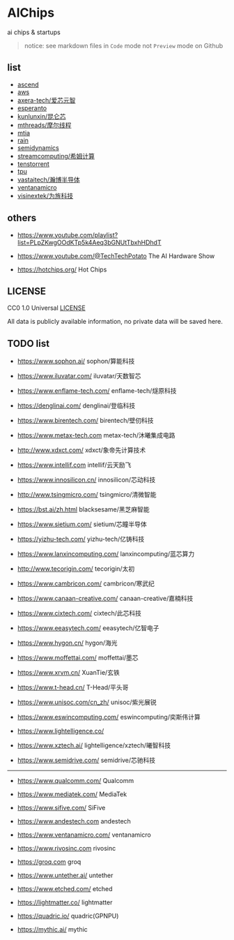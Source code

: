 # AIChips

ai chips &amp; startups

> notice: see markdown files in `Code` mode not `Preview` mode on Github

## list

- [ascend](./ascend.md)
- [aws](./aws.md)
- [axera-tech/爱芯元智](./axera-tech.md)
- [esperanto](./esperanto.md)
- [kunlunxin/昆仑芯](./kunlunxin.md)
- [mthreads/摩尔线程](./mthreads.md)
- [mtia](./mtia.md)
- [rain](./rain.md)
- [semidynamics](./semidynamics.md)
- [streamcomputing/希姆计算](./streamcomputing.md)
- [tenstorrent](./tenstorrent.md)
- [tpu](./tpu.md)
- [vastaitech/瀚博半导体](./vastaitech.md)
- [ventanamicro](./ventanamicro.md)
- [visinextek/为旌科技](./visinextek.md)

## others

- https://www.youtube.com/playlist?list=PLpZKwgOOdKTp5k4Aeq3bGNUtTbxhHDhdT
- https://www.youtube.com/@TechTechPotato
  The AI Hardware Show

- https://hotchips.org/
  Hot Chips

## LICENSE

CC0 1.0 Universal [LICENSE](./LICENSE)

All data is publicly available information, no private data will be saved here.

## TODO list

- https://www.sophon.ai/
  sophon/算能科技

- https://www.iluvatar.com/
  iluvatar/天数智芯

- https://www.enflame-tech.com/
  enflame-tech/燧原科技

- https://denglinai.com/
  denglinai/登临科技

- https://www.birentech.com/
  birentech/壁仞科技

- https://www.metax-tech.com
  metax-tech/沐曦集成电路

- http://www.xdxct.com/
  xdxct/象帝先计算技术

- https://www.intellif.com
  intellif/云天励飞

- https://www.innosilicon.cn/
  innosilicon/芯动科技

- http://www.tsingmicro.com/
  tsingmicro/清微智能

- https://bst.ai/zh.html
  blacksesame/黑芝麻智能

- https://www.sietium.com/
  sietium/芯瞳半导体

- https://yizhu-tech.com/
  yizhu-tech/亿铸科技

- https://www.lanxincomputing.com/
  lanxincomputing/蓝芯算力

- http://www.tecorigin.com/
  tecorigin/太初

- https://www.cambricon.com/
  cambricon/寒武纪

- https://www.canaan-creative.com/
  canaan-creative/嘉楠科技

- https://www.cixtech.com/
  cixtech/此芯科技

- https://www.eeasytech.com/
  eeasytech/亿智电子

- https://www.hygon.cn/
  hygon/海光

- https://www.moffettai.com/
  moffettai/墨芯

- https://www.xrvm.cn/
  XuanTie/玄铁

- https://www.t-head.cn/
  T-Head/平头哥

- https://www.unisoc.com/cn_zh/
  unisoc/紫光展锐

- https://www.eswincomputing.com/
  eswincomputing/奕斯伟计算

- https://www.lightelligence.co/
- https://www.xztech.ai/
  lightelligence/xztech/曦智科技

- https://www.semidrive.com/
  semidrive/芯驰科技

---

- https://www.qualcomm.com/
  Qualcomm

- https://www.mediatek.com/
  MediaTek

- https://www.sifive.com/
  SiFive

- https://www.andestech.com
  andestech

- https://www.ventanamicro.com/
  ventanamicro

- https://www.rivosinc.com
  rivosinc

- https://groq.com
  groq

- https://www.untether.ai/
  untether

- https://www.etched.com/
  etched

- https://lightmatter.co/
  lightmatter

- https://quadric.io/
  quadric(GPNPU)

- https://mythic.ai/
  mythic
